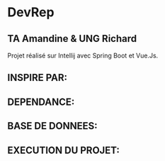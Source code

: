 # DevRep
## TA Amandine & UNG Richard

Projet réalisé sur Intellij avec Spring Boot et Vue.Js.
## INSPIRE PAR:

## DEPENDANCE:

## BASE DE DONNEES:

## EXECUTION DU PROJET:
  





